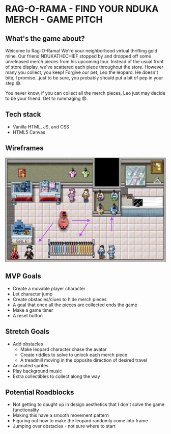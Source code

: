 # RAG-O-RAMA - FIND YOUR NDUKA MERCH - GAME PITCH

## What's the game about?

Welcome to Rag-O-Rama! We're your neighborhood virtual thrifting gold mine. Our friend NDUKATHECHIEF stopped by and dropped off some unreleased merch pieces from his upcoming tour. Instead of the usual front of store display, we've scattered each piece throughout the store. However many you collect, you keep! Forgive our pet, Leo the leopard. He doesn't bite, I promise...just to be sure, you probably should put a bit of pep in your step 😅. 

You never know, if you can collect all the merch pieces, Leo just may decide to be your friend. Get to rummaging 😎.

## Tech stack

- Vanilla HTML, JS, and CSS
- HTML5 Canvas

## Wireframes

![Game Wireframe](rag-o-rama-wireframe.png)

## MVP Goals

- Create a movable player character
- Let character jump
- Create obstacles/clues to hide merch pieces
- A goal that once all the pieces are collected ends the game
- Make a game timer 
- A reset button

## Stretch Goals

- Add obstacles
  - Make leopard character chase the avatar
  - Create riddles to solve to unlock each merch piece
  - A treadmill moving in the opposite direction of desired travel
- Animated sprites
- Play background music
- Extra collectibles to collect along the way


## Potential Roadblocks

- Not getting to caught up in design aesthetics that I don't solve the game functionality
- Making this have a smooth movement pattern
- Figuring out how to make the leopard randomly come into frame
- Jumping over obstacles - not sure where to start
